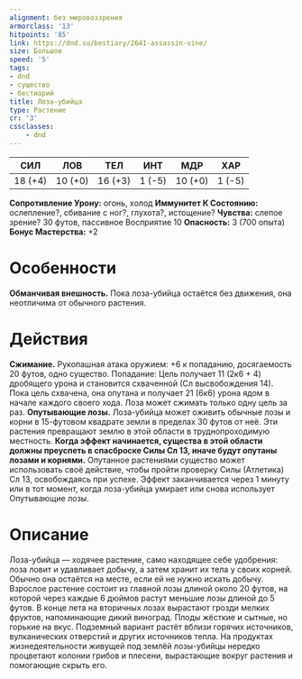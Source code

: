 ```yaml
---
alignment: без мировоззрения
armorclass: '13'
hitpoints: '85'
link: https://dnd.su/bestiary/2641-assassin-vine/
size: Большое
speed: '5'
tags:
- dnd
- существо
- бестиарий
title: Лоза-убийца
type: Растение
cr: '3'
cssclasses:
    - dnd
---
```



| СИЛ | ЛОВ | ТЕЛ | ИНТ | МДР | ХАР |
|---|---|---|---|---|---|
| 18 (+4) | 10 (+0) | 16 (+3) | 1 (-5) | 10 (+0) | 1 (-5) |
**Сопротивление Урону:** огонь, холод
**Иммунитет К Состоянию:** ослепление?, сбивание с ног?, глухота?, истощение?
**Чувства:** слепое зрение? 30 футов, пассивное Восприятие 10
**Опасность:** 3 (700 опыта)
**Бонус Мастерства:** +2


# Особенности
**Обманчивая внешность.** Пока лоза-убийца остаётся без движения, она неотличима от обычного растения.


# Действия
**Сжимание.** Рукопашная атака оружием: +6 к попаданию, досягаемость 20 футов, одно существо. Попадание: Цель получает 11 (2к6 + 4) дробящего урона и становится схваченной (Сл высвобождения 14). Пока цель схвачена, она опутана и получает 21 (6к6) урона ядом в начале каждого своего хода. Лоза может сжимать только одну цель за раз.
**Опутывающие лозы.** Лоза-убийца может оживить обычные лозы и корни в 15-футовом квадрате земли в пределах 30 футов от неё. Эти растения превращают землю в этой области в труднопроходимую местность.
**Когда эффект начинается, существа в этой области должны преуспеть в спасброске Силы Сл 13, иначе будут опутаны лозами и корнями.** Опутанное растениями существо может использовать своё действие, чтобы пройти проверку Силы (Атлетика) Сл 13, освобождаясь при успехе. Эффект заканчивается через 1 минуту или в тот момент, когда лоза-убийца умирает или снова использует Опутывающие лозы.


# Описание
Лоза-убийца — ходячее растение, само находящее себе удобрения: лоза ловит и удавливает добычу, а затем хранит их тела у своих корней. Обычно она остаётся на месте, если ей не нужно искать добычу. Взрослое растение состоит из главной лозы длиной около 20 футов, на которой через каждые 6 дюймов растут меньшие лозы длиной до 5 футов. В конце лета на вторичных лозах вырастают грозди мелких фруктов, напоминающие дикий виноград. Плоды жёсткие и сытные, но горькие на вкус. Подземный вариант растёт вблизи горячих источников, вулканических отверстий и других источников тепла. На продуктах жизнедеятельности живущей под землёй лозы-убийцы нередко процветают колонии грибов и плесени, вырастающие вокруг растения и помогающие скрыть его.
